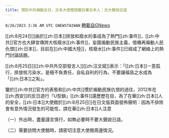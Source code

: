 ```yaml
---
title: 預防中共煽動反日，日本大使館提醒在華日本人：忌大聲說日語
---
```

`8/26/2023 3:36 AM UTC GNEWSTAIWAN` [轉載自GNews](https://gnews.org/articles/1600508)



[[zh:8月24日]]由於[[zh:日本]]排放和廢水的事成為了熱門[[zh:事件]]，[[zh:中共]]官方也大肆宣傳誇大核廢水[[zh:事件]]，妄圖煽動民族主義，借機再煽動人民仇恨[[zh:日本]]，目前在[[zh:中國大陸]]，核廢水[[zh:事件]]已經成了網絡上的熱門討論話題。  

[[zh:8月25日]][[zh:中共外交部發言人]][[zh:汪文斌]]表示：「[[zh:日本]]一意孤行，排放核污染水，是極不負責任，自私自利的行為，不要讓福島之水成為「[[zh:日本]]之恥」。

  

鑒於[[zh:中共]]官方的表態和[[zh:中共]]慣於煽動民族仇恨的過往，2012年在[[zh:西安]]的反日遊行「U型鎖」[[zh:事件]]還歷歷在目，為了在華[[zh:日本]]人的安全，[[zh:日本]]大使館於[[zh:8月25日]]在日文版頁面發佈聲明：因為不排除會有意外情況發生的可能性，請在華[[zh:日本]]人注意

  

（一）外出時，盡量謹言慎行，如無必要時不要大聲說日語。

  

（二）需要訪問大使館時，請密切注意大使館周邊情況。
